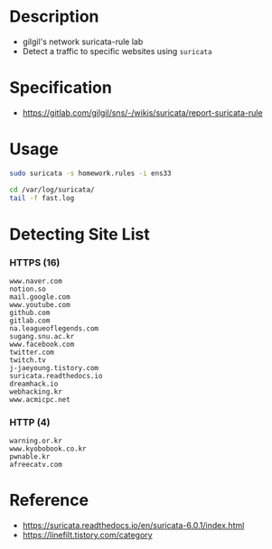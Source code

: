 # Description
- gilgil's network suricata-rule lab
- Detect a traffic to specific websites using `suricata`

# Specification
- https://gitlab.com/gilgil/sns/-/wikis/suricata/report-suricata-rule

# Usage
```bash
sudo suricata -s homework.rules -i ens33
```
```bash
cd /var/log/suricata/
tail -f fast.log
```

# Detecting Site List
### HTTPS (16)
```
www.naver.com                                           
notion.so     
mail.google.com    
www.youtube.com 
github.com   
gitlab.com        
na.leagueoflegends.com
sugang.snu.ac.kr
www.facebook.com
twitter.com 
twitch.tv             
j-jaeyoung.tistory.com
suricata.readthedocs.io
dreamhack.io
webhacking.kr  
www.acmicpc.net
```
### HTTP (4)
```
warning.or.kr
www.kyobobook.co.kr
pwnable.kr
afreecatv.com
```


# Reference
- https://suricata.readthedocs.io/en/suricata-6.0.1/index.html
- https://linefilt.tistory.com/category
